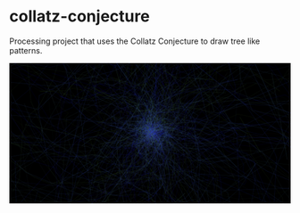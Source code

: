 # collatz-conjecture
Processing project that uses the Collatz Conjecture to draw tree like patterns.

![Collatz Demo](https://raw.githubusercontent.com/emilio-rizoma/collatz-conjecture/alpha-dev/collatz_demo.png)
